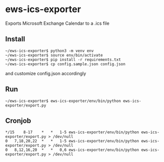 # ews-ics-exporter
Exports Microsoft Exchange Calendar to a .ics file

## Install
```
~/ews-ics-exporter$ python3 -m venv env
~/ews-ics-exporter$ source env/bin/activate
~/ews-ics-exporter$ pip install -r requirements.txt
~/ews-ics-exporter$ cp config.sample.json config.json
```
and customize config.json accordingly

## Run
```
~/ews-ics-exporter$ ews-ics-exporter/env/bin/python ews-ics-exporter/export.py
```

## Cronjob
```
*/15	8-17	*	*	1-5	ews-ics-exporter/env/bin/python ews-ics-exporter/export.py > /dev/null
0	7,18,20,22	*	*	1-5	ews-ics-exporter/env/bin/python ews-ics-exporter/export.py > /dev/null
0	8,12,16,20	*	*	0,6	ews-ics-exporter/env/bin/python ews-ics-exporter/export.py > /dev/null
```
